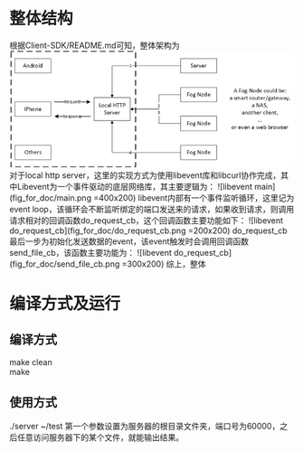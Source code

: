 # 整体结构
根据Client-SDK/README.md可知，整体架构为
![client architecture](../fig/client_architecture.png)
对于local http server，这里的实现方式为使用libevent库和libcurl协作完成，其中Libevent为一个事件驱动的底层网络库，其主要逻辑为：
![libevent main](fig_for_doc/main.png =400x200)
libevent内部有一个事件监听循环，这里记为event loop，该循环会不断监听绑定的端口发送来的请求，如果收到请求，则调用请求相对的回调函数do_request_cb，这个回调函数主要功能如下：
![libevent do_request_cb](fig_for_doc/do_request_cb.png =200x200)
do_request_cb最后一步为初始化发送数据的event，该event触发时会调用回调函数send_file_cb，该函数主要功能为：
![libevent do_request_cb](fig_for_doc/send_file_cb.png =300x200)
综上，整体

# 编译方式及运行
## 编译方式
make clean<br>
make
## 使用方式
./server ~/test
第一个参数设置为服务器的根目录文件夹，端口号为60000，之后任意访问服务器下的某个文件，就能输出结果。


